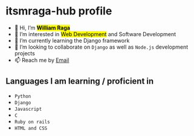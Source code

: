 #  **itsmraga-hub profile**

- 👋 Hi, I’m <mark>**William Raga**</mark>
- 👀 I’m interested in <mark>Web Development</mark> and Software Development
- 🌱 I’m currently learning the Django framework
- 💞️ I’m looking to collaborate on `Django` as well as `Node.js` development projects
- 📫 Reach me by <!--[Mobile No](0795 600499) or text via--> [Email](itsragamit@gmail.com)


## Languages I am learning / proficient in
- `Python`
- `Django`
- `Javascript`
- `C`
- `Ruby on rails`
- `HTML and CSS`

<!---
itsmraga-hub/itsmraga-hub is a ✨ special ✨ repository because its `README.md` (this file) appears on your GitHub profile.
You can click the Preview link to take a look at your changes.
--->
